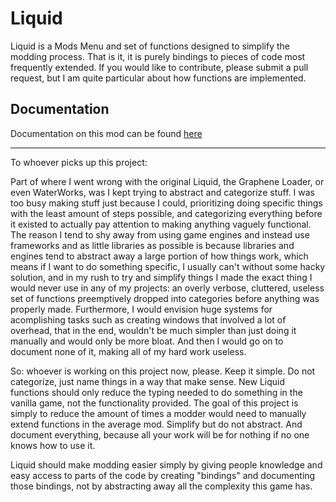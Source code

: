 # Liquid

Liquid is a Mods Menu and set of functions designed to simplify the modding process. That is it, it is purely bindings to pieces of code most frequently extended. If you would like to contribute, please submit a pull request, but I am quite particular about how functions are implemented.

## Documentation

Documentation on this mod can be found [here](https://tfe2-modding.github.io/liquid)

---

To whoever picks up this project:

Part of where I went wrong with the original Liquid, the Graphene Loader, or even WaterWorks, was I kept trying to abstract and categorize stuff. I was too busy making stuff just because I could, prioritizing doing specific things with the least amount of steps possible, and categorizing everything before it existed to actually pay attention to making anything vaguely functional. The reason I tend to shy away from using game engines and instead use frameworks and as little libraries as possible is because libraries and engines tend to abstract away a large portion of how things work, which means if I want to do something specific, I usually can't without some hacky solution, and in my rush to try and simplify things I made the exact thing I would never use in any of my projects: an overly verbose, cluttered, useless set of functions preemptively dropped into categories before anything was properly made. Furthermore, I would envision huge systems for acomplishing tasks such as creating windows that involved a lot of overhead, that in the end, wouldn't be much simpler than just doing it manually and would only be more bloat. And then I would go on to document none of it, making all of my hard work useless.

So: whoever is working on this project now, please. Keep it simple. Do not categorize, just name things in a way that make sense. New Liquid functions should only reduce the typing needed to do something in the vanilla game, not the functionality provided. The goal of this project is simply to reduce the amount of times a modder would need to manually extend functions in the average mod. Simplify but do not abstract. And document everything, because all your work will be for nothing if no one knows how to use it.

Liquid should make modding easier simply by giving people knowledge and easy access to parts of the code by creating "bindings" and documenting those bindings, not by abstracting away all the complexity this game has.
